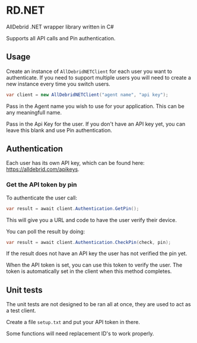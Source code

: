 # RD.NET

AllDebrid .NET wrapper library written in C#

Supports all API calls and Pin authentication.

## Usage

Create an instance of `AllDebridNETClient` for each user you want to authenticate. If you need to support multiple users you will need to create a new instance every time you switch users.

```csharp
var client = new AllDebridNETClient("agent name", "api key");
```

Pass in the Agent name you wish to use for your application. This can be any meaningfull name.

Pass in the Api Key for the user. If you don't have an API key yet, you can leave this blank and use Pin authentication.

## Authentication

Each user has its own API key, which can be found here: <https://alldebrid.com/apikeys>.

### Get the API token by pin

To authenticate the user call:

```csharp
var result = await client.Authentication.GetPin();
```

This will give you a URL and code to have the user verify their device.

You can poll the result by doing:

```csharp
var result = await client.Authentication.CheckPin(check, pin);
```

If the result does not have an API key the user has not verified the pin yet.

When the API token is set, you can use this token to verify the user. The token is automatically set in the client when this method completes.

## Unit tests

The unit tests are not designed to be ran all at once, they are used to act as a test client.

Create a file `setup.txt` and put your API token in there.

Some functions will need replacement ID's to work properly.